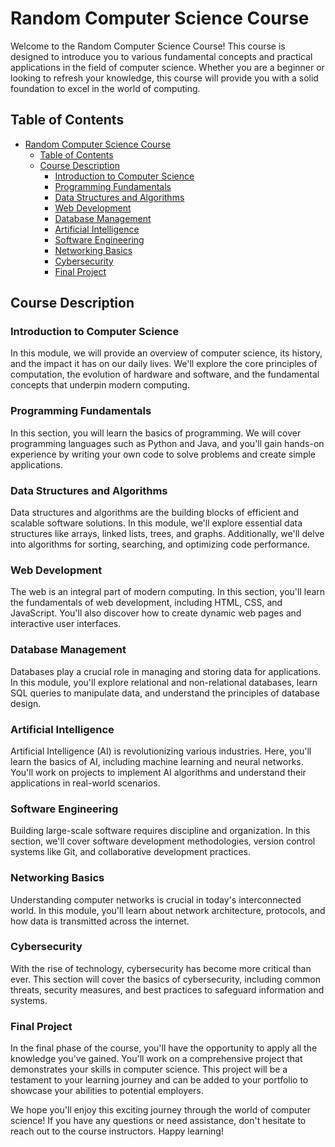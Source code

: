 # Random Computer Science Course

Welcome to the Random Computer Science Course! This course is designed to introduce you to various fundamental concepts and practical applications in the field of computer science. Whether you are a beginner or looking to refresh your knowledge, this course will provide you with a solid foundation to excel in the world of computing.

## Table of Contents

- [Random Computer Science Course](#random-computer-science-course)
  - [Table of Contents](#table-of-contents)
  - [Course Description](#course-description)
    - [Introduction to Computer Science](#introduction-to-computer-science)
    - [Programming Fundamentals](#programming-fundamentals)
    - [Data Structures and Algorithms](#data-structures-and-algorithms)
    - [Web Development](#web-development)
    - [Database Management](#database-management)
    - [Artificial Intelligence](#artificial-intelligence)
    - [Software Engineering](#software-engineering)
    - [Networking Basics](#networking-basics)
    - [Cybersecurity](#cybersecurity)
    - [Final Project](#final-project)

## Course Description

### Introduction to Computer Science

In this module, we will provide an overview of computer science, its history, and the impact it has on our daily lives. We'll explore the core principles of computation, the evolution of hardware and software, and the fundamental concepts that underpin modern computing.

### Programming Fundamentals

In this section, you will learn the basics of programming. We will cover programming languages such as Python and Java, and you'll gain hands-on experience by writing your own code to solve problems and create simple applications.

### Data Structures and Algorithms

Data structures and algorithms are the building blocks of efficient and scalable software solutions. In this module, we'll explore essential data structures like arrays, linked lists, trees, and graphs. Additionally, we'll delve into algorithms for sorting, searching, and optimizing code performance.

### Web Development

The web is an integral part of modern computing. In this section, you'll learn the fundamentals of web development, including HTML, CSS, and JavaScript. You'll also discover how to create dynamic web pages and interactive user interfaces.

### Database Management

Databases play a crucial role in managing and storing data for applications. In this module, you'll explore relational and non-relational databases, learn SQL queries to manipulate data, and understand the principles of database design.

### Artificial Intelligence

Artificial Intelligence (AI) is revolutionizing various industries. Here, you'll learn the basics of AI, including machine learning and neural networks. You'll work on projects to implement AI algorithms and understand their applications in real-world scenarios.

### Software Engineering

Building large-scale software requires discipline and organization. In this section, we'll cover software development methodologies, version control systems like Git, and collaborative development practices.

### Networking Basics

Understanding computer networks is crucial in today's interconnected world. In this module, you'll learn about network architecture, protocols, and how data is transmitted across the internet.

### Cybersecurity

With the rise of technology, cybersecurity has become more critical than ever. This section will cover the basics of cybersecurity, including common threats, security measures, and best practices to safeguard information and systems.

### Final Project

In the final phase of the course, you'll have the opportunity to apply all the knowledge you've gained. You'll work on a comprehensive project that demonstrates your skills in computer science. This project will be a testament to your learning journey and can be added to your portfolio to showcase your abilities to potential employers.

We hope you'll enjoy this exciting journey through the world of computer science! If you have any questions or need assistance, don't hesitate to reach out to the course instructors. Happy learning!